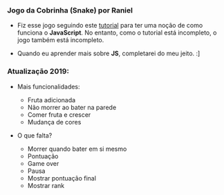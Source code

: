 ### Jogo da Cobrinha (Snake) por Raniel


- Fiz esse jogo seguindo este [tutorial](https://www.youtube.com/watch?v=YltacqQx-IY&list=PL1EkVGo1AQ0Gt1dxKl4e35DY4G9qb5W7_) para ter uma noção de como funciona o **JavaScript**. No entanto, como o tutorial está incompleto, o jogo também está incompleto.

- Quando eu aprender mais sobre **JS**, completarei do meu jeito. :]


### Atualização 2019:

- Mais funcionalidades:

  - Fruta adicionada
  - Não morrer ao bater na parede
  - Comer fruta e crescer
  - Mudança de cores
  
- O que falta?

  - Morrer quando bater em si mesmo
  - Pontuação
  - Game over
  - Pausa
  - Mostrar pontuação final
  - Mostrar rank
